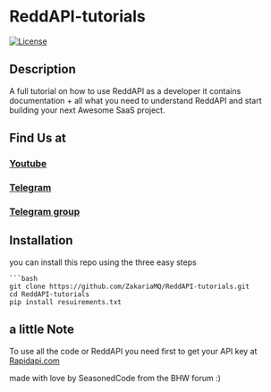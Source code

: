# ReddAPI-tutorials

[![License](https://img.shields.io/badge/license-MIT-blue.svg)](LICENSE)

## Description

A full tutorial on how to use ReddAPI as a developer it contains documentation + all what you need to understand ReddAPI and start building your next Awesome SaaS project.


## Find Us at
### [Youtube](https://www.youtube.com/@ReddAPI)
### [Telegram](https://t.me/SeasonedCode/)
### [Telegram group](https://t.me/+fRsNb7sknDsyNThk)

## Installation

you can install this repo using the three easy steps

    ```bash
    git clone https://github.com/ZakariaMQ/ReddAPI-tutorials.git
    cd ReddAPI-tutorials
    pip install resuirements.txt

## a little Note
To use all the code or ReddAPI you need first to get your API key at [Rapidapi.com](https://rapidapi.com/SeasonedCode/api/reddapi)

made with love by SeasonedCode from the BHW forum :)
